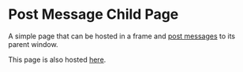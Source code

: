 # Post Message Child Page
A simple page that can be hosted in a frame and [post messages](https://developer.mozilla.org/en-US/docs/Web/API/Window/postMessage) to its parent window.

This page is also hosted [here](https://oquistador.github.io/postmessage-child/).
